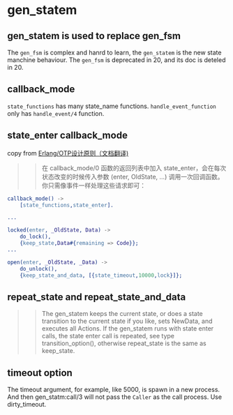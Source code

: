 # gen_statem

## gen_statem is used to replace gen_fsm
The `gen_fsm` is complex and hanrd to learn, the `gen_statem` is the new state manchine behaviour.
The `gen_fsm` is deprecated in 20, and its doc is deteled in 20.

## callback_mode
`state_functions` has many state_name functions.
`handle_event_function` only has `handle_event/4` function.

## state_enter callback_mode
copy from [Erlang/OTP设计原则（文档翻译)](https://www.cnblogs.com/-wyp/p/6892632.html)
>> 在 callback_mode/0 函数的返回列表中加入 state_enter，会在每次状态改变的时候传入参数 (enter, OldState, ...) 调用一次回调函数。你只需像事件一样处理这些请求即可：

``` erlang
callback_mode() ->
    [state_functions,state_enter].

...

locked(enter, _OldState, Data) ->
    do_lock(),
    {keep_state,Data#{remaining => Code}};
...

open(enter, _OldState, _Data) ->
    do_unlock(),
    {keep_state_and_data, [{state_timeout,10000,lock}]};
```

## repeat_state and repeat_state_and_data

>> The gen_statem keeps the current state, or does a state transition to the current state if you like, sets NewData, and executes all Actions. If the gen_statem runs with state enter calls, the state enter call is repeated, see type transition_option(), otherwise repeat_state is the same as keep_state.

## timeout option
The timeout argument, for example, like 5000, is spawn in a new process. And then gen_statm:call/3 will not pass the `Caller` as the call process. Use dirty_timeout.
